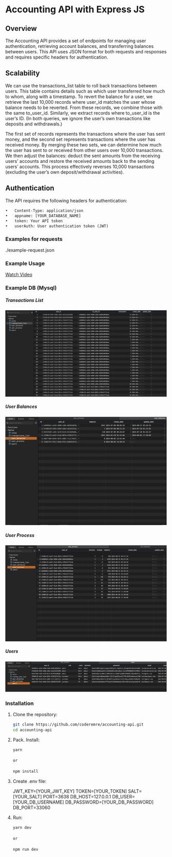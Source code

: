# Accounting API with Express JS

## Overview

The Accounting API provides a set of endpoints for managing user authentication, retrieving account balances, and transferring balances between users. This API uses JSON format for both requests and responses and requires specific headers for authentication.

## Scalability
We can use the transactions_list table to roll back transactions between users. This table contains details such as which user transferred how much to whom, along with a timestamp. To revert the balance for a user, we retrieve the last 10,000 records where user_id matches the user whose balance needs to be reverted. From these records, we combine those with the same to_user_id. Similarly, we extract records where to_user_id is the user’s ID. (In both queries, we ignore the user’s own transactions like deposits and withdrawals.)

The first set of records represents the transactions where the user has sent money, and the second set represents transactions where the user has received money. By merging these two sets, we can determine how much the user has sent to or received from other users over 10,000 transactions. We then adjust the balances: deduct the sent amounts from the receiving users’ accounts and restore the received amounts back to the sending users’ accounts. This process effectively reverses 10,000 transactions (excluding the user’s own deposit/withdrawal activities).

## Authentication

The API requires the following headers for authentication:

	•	Content-Type: application/json
	•	appname: [YOUR_DATABASE_NAME]
	•	token: Your API token
	•	userAuth: User authentication token (JWT)


### Examples for requests

./example-request.json

### Example Usage

[Watch Video](https://www.loom.com/share/3b0dbdf9bf1940309c8fc64540f1e38a?sid=0db8ca5d-adb2-49f8-8f56-8765054149f8)


### Example DB (Mysql)

##### Transactions List
![Alt text](./public/screenshots/transactions_list_db_view.png?raw=true "transactions_list_db_view")

##### User Balances
![Alt text](./public/screenshots/user_balances_db_view.png?raw=true "user_balances_db_view")

##### User Process
![Alt text](./public/screenshots/user_process_db_view.png?raw=true "user_process_db_view")


##### Users
![Alt text](./public/screenshots/users_db_view.png?raw=true "users_db_view")



### Installation

1. Clone the repository:

   ```bash
   git clone https://github.com/coderemre/accounting-api.git
   cd accounting-api
   ```

2. Pack. Install:

   ```bash
   yarn

   or

   npm install
   ```

3. Create .env file:

   JWT_KEY=[YOUR_JWT_KEY]
   TOKEN=[YOUR_TOKEN]
   SALT=[YOUR_SALT]
   PORT=3638
   DB_HOST=127.0.0.1
   DB_USER=[YOUR_DB_USERNAME]
   DB_PASSWORD=[YOUR_DB_PASSWORD]
   DB_PORT=33060

4. Run:

   ```bash
   yarn dev

   or

   npm run dev
   ```
